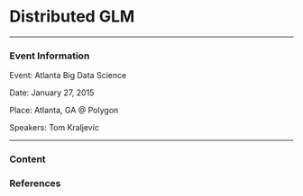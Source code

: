 # Distributed GLM

---

### Event Information

Event: Atlanta Big Data Science

Date: January 27, 2015

Place: Atlanta, GA @ Polygon

Speakers: Tom Kraljevic

---

### Content


### References

